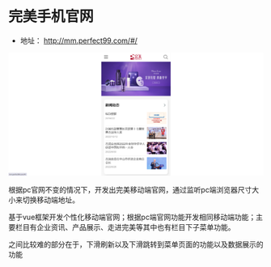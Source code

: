 
# 完美手机官网

- 地址：
http://mm.perfect99.com/#/

![img](assets/%E5%AE%8C%E7%BE%8E%E6%89%8B%E6%9C%BA%E5%AE%98%E7%BD%91.jpg)

根据pc官网不变的情况下，开发出完美移动端官网，通过监听pc端浏览器尺寸大小来切换移动端地址。

基于vue框架开发个性化移动端官网；根据pc端官网功能开发相同移动端功能；主要栏目有企业资讯、产品展示、走进完美等其中也有栏目下子菜单功能。

之间比较难的部分在于，下滑刷新以及下滑跳转到菜单页面的功能以及数据展示的功能